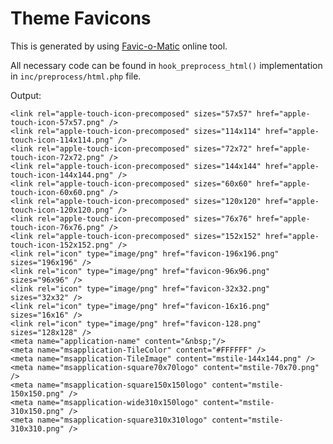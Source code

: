 # Theme Favicons

This is generated by using [Favic-o-Matic](http://www.favicomatic.com/) online tool.

All necessary code can be found in `hook_preprocess_html()` implementation in `inc/preprocess/html.php` file.

Output:
        
    <link rel="apple-touch-icon-precomposed" sizes="57x57" href="apple-touch-icon-57x57.png" />
    <link rel="apple-touch-icon-precomposed" sizes="114x114" href="apple-touch-icon-114x114.png" />
    <link rel="apple-touch-icon-precomposed" sizes="72x72" href="apple-touch-icon-72x72.png" />
    <link rel="apple-touch-icon-precomposed" sizes="144x144" href="apple-touch-icon-144x144.png" />
    <link rel="apple-touch-icon-precomposed" sizes="60x60" href="apple-touch-icon-60x60.png" />
    <link rel="apple-touch-icon-precomposed" sizes="120x120" href="apple-touch-icon-120x120.png" />
    <link rel="apple-touch-icon-precomposed" sizes="76x76" href="apple-touch-icon-76x76.png" />
    <link rel="apple-touch-icon-precomposed" sizes="152x152" href="apple-touch-icon-152x152.png" />
    <link rel="icon" type="image/png" href="favicon-196x196.png" sizes="196x196" />
    <link rel="icon" type="image/png" href="favicon-96x96.png" sizes="96x96" />
    <link rel="icon" type="image/png" href="favicon-32x32.png" sizes="32x32" />
    <link rel="icon" type="image/png" href="favicon-16x16.png" sizes="16x16" />
    <link rel="icon" type="image/png" href="favicon-128.png" sizes="128x128" />
    <meta name="application-name" content="&nbsp;"/>
    <meta name="msapplication-TileColor" content="#FFFFFF" />
    <meta name="msapplication-TileImage" content="mstile-144x144.png" />
    <meta name="msapplication-square70x70logo" content="mstile-70x70.png" />
    <meta name="msapplication-square150x150logo" content="mstile-150x150.png" />
    <meta name="msapplication-wide310x150logo" content="mstile-310x150.png" />
    <meta name="msapplication-square310x310logo" content="mstile-310x310.png" />
